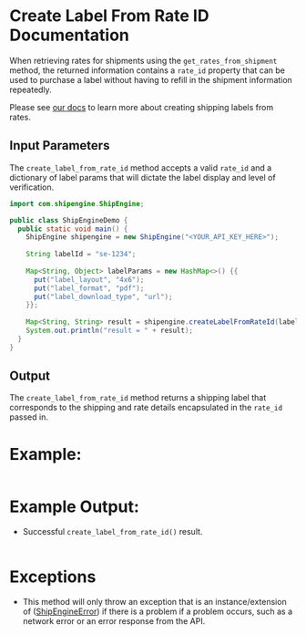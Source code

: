 Create Label From Rate ID Documentation
=======================================
When retrieving rates for shipments using the `get_rates_from_shipment` method, the returned information contains a `rate_id` property that can be used to purchase a label without having to refill in the shipment information repeatedly.

Please see [our docs](https://www.shipengine.com/docs/labels/create-from-rate/) to learn more about creating shipping labels from rates.

Input Parameters
----------------
The `create_label_from_rate_id` method accepts a valid `rate_id` and a dictionary of label params that
will dictate the label display and level of verification.

```java
import com.shipengine.ShipEngine;

public class ShipEngineDemo {
  public static void main() {
    ShipEngine shipengine = new ShipEngine("<YOUR_API_KEY_HERE>");
    
    String labelId = "se-1234";
    
    Map<String, Object> labelParams = new HashMap<>() {{
      put("label_layout", "4x6");
      put("label_format", "pdf");
      put("label_download_type", "url");
    }};
    
    Map<String, String> result = shipengine.createLabelFromRateId(labelId, labelParams);
    System.out.println("result = " + result);
  }
} 
```

Output
------
The `create_label_from_rate_id` method returns a shipping label that corresponds to the
shipping and rate details encapsulated in the `rate_id` passed in.

Example:
========

```java

```

Example Output:
===============
- Successful `create_label_from_rate_id()` result.
```java

```

Exceptions
==========

- This method will only throw an exception that is an instance/extension of
  ([ShipEngineError](../shipengine/errors/__init__.py)) if there is a problem if a problem occurs, such as a network
  error or an error response from the API.
